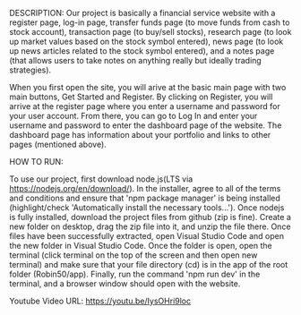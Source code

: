 DESCRIPTION:
Our project is basically a financial service website with a register page, log-in page, transfer funds page (to move funds from cash to stock account), transaction page (to buy/sell stocks), research page (to look up market values based on the stock symbol entered), news page (to look up news articles related to the stock symbol entered), and a notes page (that allows users to take notes on anything really but ideally trading strategies).


When you first open the site, you will arive at the basic main page with two main buttons, Get Started and Register. By clicking on Register, you will arrive at the register page where you enter a username and password for your user account. From there, you can go to Log In and enter your username and password to enter the dashboard page of the website. The dashboard page has information about your portfolio and links to other pages (mentioned above).


HOW TO RUN:

To use our project, first download node.js(LTS via https://nodejs.org/en/download/). In the installer, agree to all of the terms and conditions and ensure that 'npm package manager' is being installed (highlight/check 'Automatically install the necessary tools...'). Once nodejs is fully installed, download the project files from github (zip is fine). Create a new folder on desktop, drag the zip file into it, and unzip the file there. Once files have been successfully extracted, open Visual Studio Code and open the new folder in Visual Studio Code. Once the folder is open, open the terminal (click terminal on the top of the screen and then open new terminal) and make sure that your file directory (cd) is in the app of the root folder (Robin50/app). Finally, run the command 'npm run dev' in the terminal, and a browser window should open with the website.



Youtube Video URL: https://youtu.be/IysOHri9loc